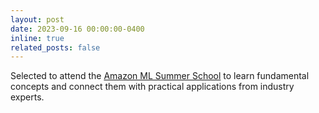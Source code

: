 ```yaml
---
layout: post
date: 2023-09-16 00:00:00-0400
inline: true
related_posts: false
---
```


Selected to attend the [Amazon ML Summer School](https://www.amazon.science/academic-engagements/amazon-launches-annual-ml-summer-school-in-india) to learn fundamental concepts and connect them with practical applications from industry experts.